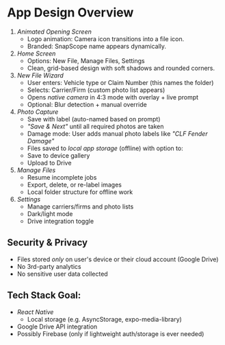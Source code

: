 # App Design Overview

1. *Animated Opening Screen*
    - Logo animation: Camera icon transitions into a file icon.
    - Branded: SnapScope name appears dynamically.
2. *Home Screen*
    - Options: New File, Manage Files, Settings
    - Clean, grid-based design with soft shadows and rounded corners.
3. *New File Wizard*
    - User enters: Vehicle type or Claim Number (this names the folder)
    - Selects: Carrier/Firm (custom photo list appears)
    - Opens *native camera* in 4:3 mode with overlay + live prompt
    - Optional: Blur detection + manual override
4. *Photo Capture*
    - Save with label (auto-named based on prompt)
    - *"Save & Next"* until all required photos are taken
    - Damage mode: User adds manual photo labels like *"CLF Fender Damage"*
    - Files saved to *local app storage* (offline) with option to:
    - Save to device gallery
    - Upload to Drive
5. *Manage Files*
    - Resume incomplete jobs
    - Export, delete, or re-label images
    - Local folder structure for offline work
6. *Settings*
    - Manage carriers/firms and photo lists
    - Dark/light mode
    - Drive integration toggle

## Security & Privacy
- Files stored *only* on user's device or their cloud account (Google Drive)
- No 3rd-party analytics
- No sensitive user data collected

## Tech Stack Goal:
- *React Native*
    - Local storage (e.g. AsyncStorage, expo-media-library)
- Google Drive API integration
- Possibly Firebase (only if lightweight auth/storage is ever needed)
